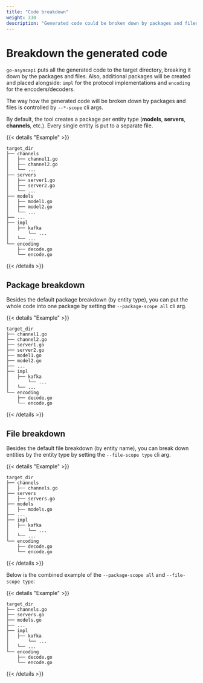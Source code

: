 ```yaml
---
title: "Code breakdown"
weight: 330
description: "Generated code could be broken down by packages and files by type, by entity, all-in-one package"
---
```


# Breakdown the generated code

`go-asyncapi` puts all the generated code to the target directory, breaking it down by the packages and files.
Also, additional packages will be created and placed alongside: `impl` for the protocol implementations and 
`encoding` for the encoders/decoders.

The way how the generated code will be broken down by packages and files is controlled by `--*-scope` cli args. 

By default, the tool creates a package per entity type (**models**, **servers**, **channels**, etc.). 
Every single entity is put to a separate file.

{{< details "Example" >}}
```
target_dir
├── channels
│   ├── channel1.go
│   ├── channel2.go
│   └── ...
├── servers
│   ├── server1.go
│   ├── server2.go
│   └── ...
├── models
│   ├── model1.go
│   ├── model2.go
│   └── ...
├── ...
├── impl
│   ├── kafka
│       └── ...
│   └── ...
└── encoding
    ├── decode.go
    └── encode.go
```
{{< /details >}}

## Package breakdown

Besides the default package breakdown (by entity type), you can put the whole code into one package by setting 
the `--package-scope all` cli arg.

{{< details "Example" >}}
```
target_dir
├── channel1.go
├── channel2.go
├── server1.go
├── server2.go
├── model1.go
├── model2.go
├── ...
├── impl
│   ├── kafka
│       └── ...
│   └── ...
└── encoding
    ├── decode.go
    └── encode.go
```
{{< /details >}}

## File breakdown

Besides the default file breakdown (by entity name), you can break down entities by the entity type by setting
the `--file-scope type` cli arg.

{{< details "Example" >}}
```
target_dir
├── channels
│   ├── channels.go
├── servers
│   ├── servers.go
├── models
│   ├── models.go
├── ...
├── impl
│   ├── kafka
│       └── ...
│   └── ...
└── encoding
    ├── decode.go
    └── encode.go
```
{{< /details >}}

Below is the combined example of the `--package-scope all` and `--file-scope type`:

{{< details "Example" >}}
```
target_dir
├── channels.go
├── servers.go
├── models.go
├── ...
├── impl
│   ├── kafka
│       └── ...
│   └── ...
└── encoding
    ├── decode.go
    └── encode.go
```
{{< /details >}}

